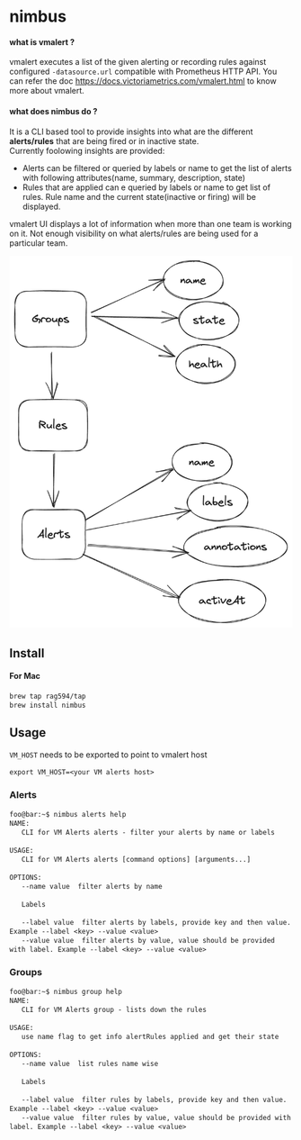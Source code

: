 # nimbus

#### what is vmalert ?
vmalert executes a list of the given alerting or recording rules against configured `-datasource.url` compatible with Prometheus HTTP API. You can refer the doc https://docs.victoriametrics.com/vmalert.html to know more about vmalert.

#### what does nimbus do ?
It is a CLI based tool to provide insights into what are the different **alerts/rules** that are being fired or in inactive state. <br/> 
Currently foolowing insights are provided:

- Alerts can be filtered or queried by labels or name to get the list of alerts with following attributes(name, summary, description, state)
- Rules that are applied can e queried by labels or name to get list of rules. Rule name and the current state(inactive or firing) will be displayed.

vmalert UI displays a lot of information when more than one team is working on it. Not enough visibility on what alerts/rules are being used for a particular team.

![Screenshot](assets/image.png)

## Install

#### For Mac
```
brew tap rag594/tap
brew install nimbus
```

## Usage
`VM_HOST` needs to be exported to point to vmalert host

```
export VM_HOST=<your VM alerts host>
```

### Alerts

```console
foo@bar:~$ nimbus alerts help
NAME:
   CLI for VM Alerts alerts - filter your alerts by name or labels

USAGE:
   CLI for VM Alerts alerts [command options] [arguments...]

OPTIONS:
   --name value  filter alerts by name

   Labels

   --label value  filter alerts by labels, provide key and then value. Example --label <key> --value <value>
   --value value  filter alerts by value, value should be provided with label. Example --label <key> --value <value>
```

### Groups

```console
foo@bar:~$ nimbus group help
NAME:
   CLI for VM Alerts group - lists down the rules

USAGE:
   use name flag to get info alertRules applied and get their state

OPTIONS:
   --name value  list rules name wise

   Labels

   --label value  filter rules by labels, provide key and then value. Example --label <key> --value <value>
   --value value  filter rules by value, value should be provided with label. Example --label <key> --value <value>
```
